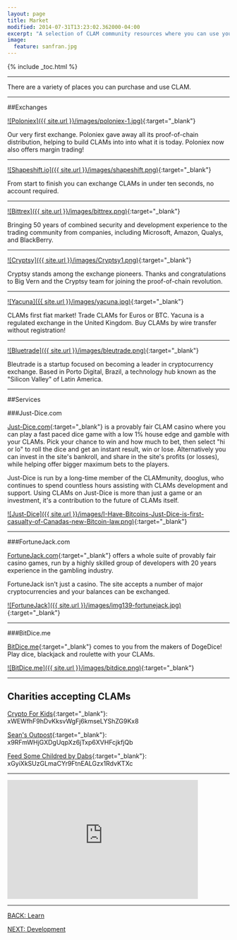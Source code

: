 ```yaml
---
layout: page
title: Market
modified: 2014-07-31T13:23:02.362000-04:00
excerpt: "A selection of CLAM community resources where you can use your CLAMs."
image:
  feature: sanfran.jpg
---
```


{% include _toc.html %}

---

There are a variety of places you can purchase and use CLAM.

---

##Exchanges

[![Poloniex]({{ site.url }}/images/poloniex-1.jpg)](https://poloniex.com/exchange/btc_clam){:target="_blank"}

Our very first exchange. Poloniex gave away all its proof-of-chain distribution, helping to build CLAMs into into what it is today. Poloniex now also offers margin trading!

---

[![Shapeshift.io]({{ site.url }}/images/shapeshift.png)](https://www.shapeshift.io){:target="_blank"}

From start to finish you can exchange CLAMs in under ten seconds, no account required.

---

[![Bittrex]({{ site.url }}/images/bittrex.png)](https://bittrex.com/Market/Index?MarketName=BTC-CLAM){:target="_blank"}

Bringing 50 years of combined security and development experience to the trading community from companies, including Microsoft, Amazon, Qualys, and BlackBerry.

---

[![Cryptsy]({{ site.url }}/images/Cryptsy1.png)](https://www.cryptsy.com/markets/view/CLAM_BTC){:target="_blank"}

Cryptsy stands among the exchange pioneers. Thanks and congratulations to Big Vern and the Cryptsy team for joining the proof-of-chain revolution.

---

[![Yacuna]({{ site.url }}/images/yacuna.jpg)](https://yacuna.com/?utm_source=bitcointalk.org&utm_medium=clam&utm_campaign=20%2F12%2F14%20bitcointalk%20releaseclam){:target="_blank"}

CLAMs first fiat market! Trade CLAMs for Euros or BTC. Yacuna is a regulated exchange in the United Kingdom. Buy CLAMs by wire transfer without registration!

---

[![Bluetrade]({{ site.url }}/images/bleutrade.png)](https://bleutrade.com/exchange/CLAM/){:target="_blank"}

Bleutrade is a startup focused on becoming a leader in cryptocurrency exchange. Based in Porto Digital, Brazil, a technology hub known as the "Silicon Valley" of Latin America. 

---

##Services

###Just-Dice.com

[Just-Dice.com](https://just-dice.com){:target="_blank"} is a provably fair CLAM casino where you can play a fast paced dice game with a low 1% house edge and gamble with your CLAMs. Pick your chance to win and how much to bet, then select "hi or lo" to roll the dice and get an instant result, win or lose. Alternatively you can invest in the site's bankroll, and share in the site's profits (or losses), while helping offer bigger maximum bets to the players.

Just-Dice is run by a long-time member of the CLAMmunity, dooglus, who continues to spend countless hours assisting with CLAMs development and support. Using CLAMs on Just-Dice is more than just a game or an investment, it's a contribution to the future of CLAMs itself.

[![Just-Dice]({{ site.url }}/images/I-Have-Bitcoins-Just-Dice-is-first-casualty-of-Canadas-new-Bitcoin-law.png)](https://just-dice.com){:target="_blank"}

---

###FortuneJack.com

[FortuneJack.com](http://fortunejack.com){:target="_blank"} offers a whole suite of provably fair casino games, run by a highly skilled group of developers with 20 years experience in the gambling industry.

FortuneJack isn't just a casino. The site accepts a number of major cryptocurrencies and your balances can be exchanged.

[![FortuneJack]({{ site.url }}/images/img139-fortunejack.jpg)](https://fortunejack.com/){:target="_blank"}

---

###BitDice.me

[BitDice.me](http://bitdice.me){:target="_blank"} comes to you from the makers of DogeDice! Play dice, blackjack and roulette with your CLAMs.

[![BitDice.me]({{ site.url }}/images/bitdice.png)](https://www.bitdice.me/){:target="_blank"}

---

## Charities accepting CLAMs

[Crypto For Kids](http://www.cryptoforkids.com/){:target="_blank"}: xWEWfhF9hDvKksvWgFj6kmseLYShZG9Kx8

[Sean's Outpost](http://www.seansoutpost.com/){:target="_blank"}: x9RFmWHjGXDgUqpXz6jTxp6XVHFcjkfjQb

[Feed Some Childred by Dabs](https://bitcointalk.org/index.php?topic=300631.0){:target="_blank"}: xGyiXkSUzGLmaCYr9FtnEALGzx1RdvKTXc

---

<iframe class="youtube-player" type="text/html" width="432" height="270" style="max-width:100%;" src="http://www.youtube.com/embed/yHsPvQsr8zQ?wmode=opaque" frameborder="0" allowfullscreen="true"></iframe>

---

<div><a markdown="0" href="{{ site.url }}/learn" class="btn">BACK: Learn</a>

<a markdown="0" href="{{ site.url }}/learn/development" class="btn">NEXT: Development</a></div>